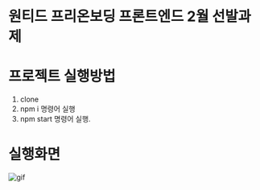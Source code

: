 # 원티드 프리온보딩 프론트엔드 2월 선발과제

# 프로젝트 실행방법

1. clone
2. npm i 명령어 실행
3. npm start 명령어 실행.

# 실행화면
![gif](https://user-images.githubusercontent.com/124856203/218037141-3fa266d6-a03f-4c98-b7d5-94c21c3a5fa7.gif)
